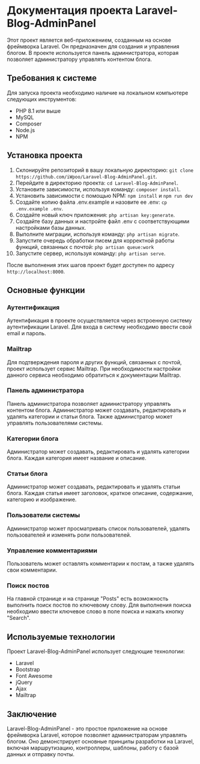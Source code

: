 # Документация проекта Laravel-Blog-AdminPanel
Этот проект является веб-приложением, созданным на основе фреймворка Laravel. Он предназначен для создания и управления блогом. В проекте используется панель администратора, которая позволяет администратору управлять контентом блога.

## Требования к системе
Для запуска проекта необходимо наличие на локальном компьютере следующих инструментов:

- PHP 8.1 или выше
- MySQL
- Composer
- Node.js
- NPM

## Установка проекта
1. Склонируйте репозиторий в вашу локальную директорию: `git clone https://github.com/iWpoo/Laravel-Blog-AdminPanel.git`.
2. Перейдите в директорию проекта: `cd Laravel-Blog-AdminPanel`.
3. Установите зависимости, используя команду: `composer install`.
4. Установить зависимости с помощью NPM: `npm install` и `npm run dev`
5. Создайте копию файла .env.example и назовите ее .env: `cp .env.example .env`.
6. Создайте новый ключ приложения: `php artisan key:generate`.
7. Создайте базу данных и настройте файл .env с соответствующими настройками базы данных.
8. Выполните миграции, используя команду: `php artisan migrate`.
9. Запустите очередь обработки писем для корректной работы функций, связанных с почтой: `php artisan queue:work`
10. Запустите сервер, используя команду: `php artisan serve`.

После выполнения этих шагов проект будет доступен по адресу `http://localhost:8000`.

## Основные функции
### Аутентификация
Аутентификация в проекте осуществляется через встроенную систему аутентификации Laravel. Для входа в систему необходимо ввести свой email и пароль.

### Mailtrap
Для подтверждения пароля и других функций, связанных с почтой, проект использует сервис Mailtrap. При необходимости настройки данного сервиса необходимо обратиться к документации Mailtrap.

### Панель администратора
Панель администратора позволяет администратору управлять контентом блога. Администратор может создавать, редактировать и удалять категории и статьи блога. Также администратор может управлять пользователями системы.

### Категории блога
Администратор может создавать, редактировать и удалять категории блога. Каждая категория имеет название и описание.

### Статьи блога
Администратор может создавать, редактировать и удалять статьи блога. Каждая статья имеет заголовок, краткое описание, содержание, категорию и изображение.

### Пользователи системы
Администратор может просматривать список пользователей, удалять пользователей и изменять роли пользователей.

### Управление комментариями
Пользователь может оставлять комментарии к постам, а также удалять свои комментарии.

### Поиск постов
На главной странице и на странице "Posts" есть возможность выполнить поиск постов по ключевому слову. Для выполнения поиска необходимо ввести ключевое слово в поле поиска и нажать кнопку "Search".

## Используемые технологии
Проект Laravel-Blog-AdminPanel использует следующие технологии:

- Laravel
- Bootstrap 
- Font Awesome
- jQuery 
- Ajax
- Mailtrap 

## Заключение
Laravel-Blog-AdminPanel - это простое приложение на основе фреймворка Laravel, которое позволяет администраторам управлять блогом. Оно демонстрирует основные принципы разработки на Laravel, включая маршрутизацию, контроллеры, шаблоны, работу с базой данных и отправку почты.
